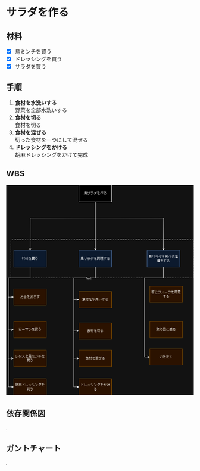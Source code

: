# サラダを作る
## 材料
- [x] 鳥ミンチを買う
- [x] ドレッシングを買う
- [x] サラダを買う
## 手順
1. **食材を水洗いする**  
   野菜を全部水洗いする
2. **食材を切る**  
   食材を切る
3. **食材を混ぜる**  
   切った食材を一つにして混ぜる
4. **ドレッシングをかける**  
   胡麻ドレッシングをかけて完成

## WBS
![](img1/豪華な夕食-サラダWBS.drawio.png)
## 依存関係図
![](img1/豪華な夕食-サラダ依存関係図.drawio.png)
## ガントチャート
![](img1/豪華な夕食-サラダガントチャート.drawio.png)

